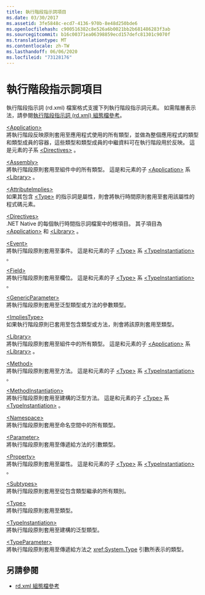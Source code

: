 ```yaml
---
title: 執行階段指示詞項目
ms.date: 03/30/2017
ms.assetid: 3fe5848c-ecd7-4136-970b-8e48d250bde6
ms.openlocfilehash: c900516382c8e526a6b0021bb2b681486283f3ab
ms.sourcegitcommit: b16c00371ea06398859ecd157defc81301c9070f
ms.translationtype: MT
ms.contentlocale: zh-TW
ms.lasthandoff: 06/06/2020
ms.locfileid: "73128176"
---
```

# <a name="runtime-directive-elements"></a>執行階段指示詞項目
執行階段指示詞 (rd.xml) 檔案格式支援下列執行階段指示詞元素。 如需階層表示法，請參閱[執行階段指示詞 (rd.xml) 組態檔參考](runtime-directives-rd-xml-configuration-file-reference.md)。  
  
 [\<Application>](application-element-net-native.md)  
 將執行階段反映原則套用至應用程式使用的所有類型，並做為整個應用程式的類型和類型成員的容器，這些類型和類型成員的中繼資料可在執行階段用於反映。 這是元素的子系 [\<Directives>](directives-element-net-native.md) 。  
  
 [\<Assembly>](assembly-element-net-native.md)  
 將執行階段原則套用至組件中的所有類型。 這是和元素的子 [\<Application>](application-element-net-native.md) 系 [\<Library>](library-element-net-native.md) 。  
  
 [\<AttributeImplies>](attributeimplies-element-net-native.md)  
 如果其包含 [\<Type>](type-element-net-native.md) 的指示詞是屬性，則會將執行時間原則套用至套用該屬性的程式碼元素。  
  
 [\<Directives>](directives-element-net-native.md)  
 .NET Native 的每個執行時間指示詞檔案中的根項目。 其子項目為 [\<Application>](application-element-net-native.md) 和 [\<Library>](library-element-net-native.md) 。  
  
 [\<Event>](event-element-net-native.md)  
 將執行階段原則套用至事件。 這是和元素的子 [\<Type>](type-element-net-native.md) 系 [\<TypeInstantiation>](typeinstantiation-element-net-native.md) 。  
  
 [\<Field>](field-element-net-native.md)  
 將執行階段原則套用至欄位。 這是和元素的子 [\<Type>](type-element-net-native.md) 系 [\<TypeInstantiation>](typeinstantiation-element-net-native.md) 。  
  
 [\<GenericParameter>](genericparameter-element-net-native.md)  
 將執行階段原則套用至泛型類型或方法的參數類型。  
  
 [\<ImpliesType>](impliestype-element-net-native.md)  
 如果執行階段原則已套用至包含類型或方法，則會將該原則套用至類型。  
  
 [\<Library>](library-element-net-native.md)  
 將執行階段原則套用至組件中的所有類型。 這是和元素的子 [\<Application>](application-element-net-native.md) 系 [\<Library>](library-element-net-native.md) 。  
  
 [\<Method>](method-element-net-native.md)  
 將執行階段原則套用至方法。 這是和元素的子 [\<Type>](type-element-net-native.md) 系 [\<TypeInstantiation>](typeinstantiation-element-net-native.md) 。  
  
 [\<MethodInstantiation>](methodinstantiation-element-net-native.md)  
 將執行階段原則套用至建構的泛型方法。 這是和元素的子 [\<Type>](type-element-net-native.md) 系 [\<TypeInstantiation>](typeinstantiation-element-net-native.md) 。  
  
 [\<Namespace>](namespace-element-net-native.md)  
 將執行階段原則套用至命名空間中的所有類型。  
  
 [\<Parameter>](parameter-element-net-native.md)  
 將執行階段原則套用至傳遞給方法的引數類型。  
  
 [\<Property>](property-element-net-native.md)  
 將執行階段原則套用至屬性。 這是和元素的子 [\<Type>](type-element-net-native.md) 系 [\<TypeInstantiation>](typeinstantiation-element-net-native.md) 。  
  
 [\<Subtypes>](subtypes-element-net-native.md)  
 將執行階段原則套用至從包含類型繼承的所有類別。  
  
 [\<Type>](type-element-net-native.md)  
 將執行階段原則套用至類型。  
  
 [\<TypeInstantiation>](typeinstantiation-element-net-native.md)  
 將執行階段原則套用至建構的泛型類型。  
  
 [\<TypeParameter>](typeparameter-element-net-native.md)  
 將執行階段原則套用至傳遞給方法之 <xref:System.Type> 引數所表示的類型。  
  
## <a name="see-also"></a>另請參閱

- [rd.xml 組態檔參考](runtime-directives-rd-xml-configuration-file-reference.md)
